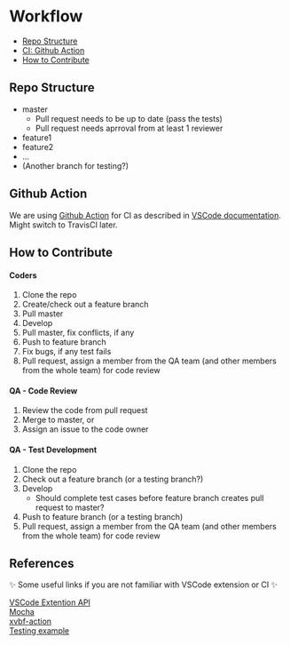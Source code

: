 # Workflow

* [Repo Structure](#Repo-Structure)
* [CI: Github Action](#Github-Action)
* [How to Contribute](#How-to-Contribute)

## Repo Structure
* master
    - Pull request needs to be up to date (pass the tests)
    - Pull request needs aprroval from at least 1 reviewer
* feature1
* feature2
* ...
* (Another branch for testing?)

## Github Action
We are using [Github Action](https://github.com/marketplace/actions/gabrielbb-xvfb-action) for CI as described in [VSCode documentation](https://code.visualstudio.com/api/working-with-extensions/continuous-integration#github-actions).
Might switch to TravisCI later.

## How to Contribute
#### Coders
1. Clone the repo
2. Create/check out a feature branch
3. Pull master
4. Develop
5. Pull master, fix conflicts, if any
6. Push to feature branch
7. Fix bugs, if any test fails
8. Pull request, assign a member from the QA team (and other members from the whole team) for code review

#### QA - Code Review
1. Review the code from pull request
2. Merge to master, or
3. Assign an issue to the code owner

#### QA - Test Development
1. Clone the repo
2. Check out a feature branch (or a testing branch?)
3. Develop
    - Should complete test cases before feature branch creates pull request to master?
4. Push to feature branch (or a testing branch)
5. Pull request, assign a member from the QA team (and other members from the whole team) for code review

## References
:sparkles: Some useful links if you are not familiar with VSCode extension or CI :sparkles: 

[VSCode Extention API](https://code.visualstudio.com/api)\
[Mocha](https://mochajs.org/)\
[xvbf-action](https://github.com/marketplace/actions/gabrielbb-xvfb-action)\
[Testing example](https://vscode.rocks/testing/)
